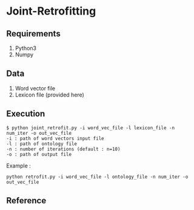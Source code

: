 # Joint-Retrofitting

## Requirements
1. Python3
2. Numpy

## Data
1. Word vector file
2. Lexicon file (provided here)

## Execution

```
$ python joint_retrofit.py -i word_vec_file -l lexicon_file -n num_iter -o out_vec_file
-i : path of word vectors input file
-l : path of ontology file
-n : number of iterations (default : n=10)
-o : path of output file
```

Example : 
```
python retrofit.py -i word_vec_file -l ontology_file -n num_iter -o out_vec_file
```


## Reference
```
```

